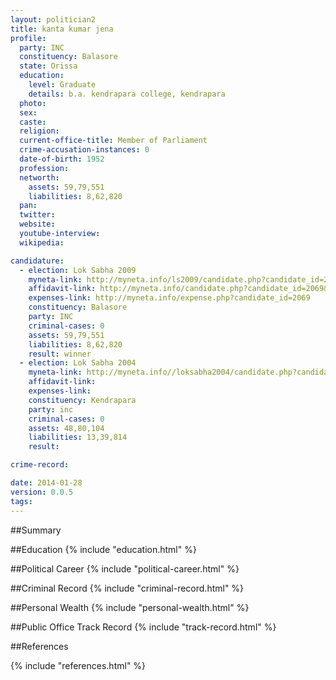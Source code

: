 ```yaml
---
layout: politician2
title: kanta kumar jena
profile: 
  party: INC
  constituency: Balasore
  state: Orissa
  education: 
    level: Graduate
    details: b.a. kendrapara college, kendrapara
  photo: 
  sex: 
  caste: 
  religion: 
  current-office-title: Member of Parliament
  crime-accusation-instances: 0
  date-of-birth: 1952
  profession: 
  networth: 
    assets: 59,79,551
    liabilities: 8,62,820
  pan: 
  twitter: 
  website: 
  youtube-interview: 
  wikipedia: 

candidature: 
  - election: Lok Sabha 2009
    myneta-link: http://myneta.info/ls2009/candidate.php?candidate_id=2069
    affidavit-link: http://myneta.info/candidate.php?candidate_id=2069&scan=original
    expenses-link: http://myneta.info/expense.php?candidate_id=2069
    constituency: Balasore 
    party: INC
    criminal-cases: 0
    assets: 59,79,551
    liabilities: 8,62,820
    result: winner 
  - election: Lok Sabha 2004
    myneta-link: http://myneta.info//loksabha2004/candidate.php?candidate_id=2917
    affidavit-link: 
    expenses-link: 
    constituency: Kendrapara 
    party: inc
    criminal-cases: 0
    assets: 48,80,104
    liabilities: 13,39,814
    result:  

crime-record: 

date: 2014-01-28
version: 0.0.5
tags: 
---
```

##Summary


##Education
{% include "education.html" %}


##Political Career
{% include "political-career.html" %}


##Criminal Record
{% include "criminal-record.html" %}


##Personal Wealth
{% include "personal-wealth.html" %}


##Public Office Track Record
{% include "track-record.html" %}


##References


{% include "references.html" %}